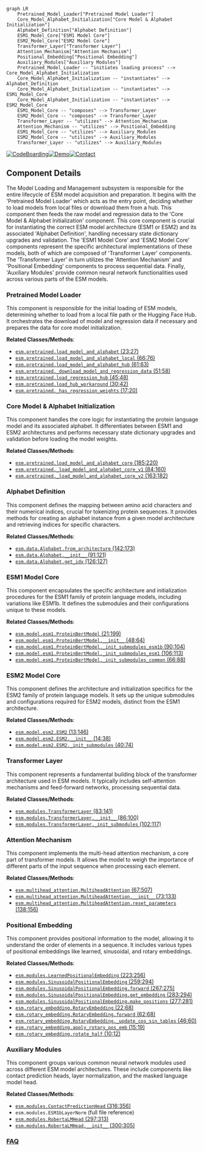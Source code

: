 ```mermaid
graph LR
    Pretrained_Model_Loader["Pretrained Model Loader"]
    Core_Model_Alphabet_Initialization["Core Model & Alphabet Initialization"]
    Alphabet_Definition["Alphabet Definition"]
    ESM1_Model_Core["ESM1 Model Core"]
    ESM2_Model_Core["ESM2 Model Core"]
    Transformer_Layer["Transformer Layer"]
    Attention_Mechanism["Attention Mechanism"]
    Positional_Embedding["Positional Embedding"]
    Auxiliary_Modules["Auxiliary Modules"]
    Pretrained_Model_Loader -- "initiates loading process" --> Core_Model_Alphabet_Initialization
    Core_Model_Alphabet_Initialization -- "instantiates" --> Alphabet_Definition
    Core_Model_Alphabet_Initialization -- "instantiates" --> ESM1_Model_Core
    Core_Model_Alphabet_Initialization -- "instantiates" --> ESM2_Model_Core
    ESM1_Model_Core -- "composes" --> Transformer_Layer
    ESM2_Model_Core -- "composes" --> Transformer_Layer
    Transformer_Layer -- "utilizes" --> Attention_Mechanism
    Attention_Mechanism -- "utilizes" --> Positional_Embedding
    ESM1_Model_Core -- "utilizes" --> Auxiliary_Modules
    ESM2_Model_Core -- "utilizes" --> Auxiliary_Modules
    Transformer_Layer -- "utilizes" --> Auxiliary_Modules
```
[![CodeBoarding](https://img.shields.io/badge/Generated%20by-CodeBoarding-9cf?style=flat-square)](https://github.com/CodeBoarding/GeneratedOnBoardings)[![Demo](https://img.shields.io/badge/Try%20our-Demo-blue?style=flat-square)](https://www.codeboarding.org/demo)[![Contact](https://img.shields.io/badge/Contact%20us%20-%20contact@codeboarding.org-lightgrey?style=flat-square)](mailto:contact@codeboarding.org)

## Component Details

The Model Loading and Management subsystem is responsible for the entire lifecycle of ESM model acquisition and preparation. It begins with the 'Pretrained Model Loader' which acts as the entry point, deciding whether to load models from local files or download them from a hub. This component then feeds the raw model and regression data to the 'Core Model & Alphabet Initialization' component. This core component is crucial for instantiating the correct ESM model architecture (ESM1 or ESM2) and its associated 'Alphabet Definition', handling necessary state dictionary upgrades and validation. The 'ESM1 Model Core' and 'ESM2 Model Core' components represent the specific architectural implementations of these models, both of which are composed of 'Transformer Layer' components. The 'Transformer Layer' in turn utilizes the 'Attention Mechanism' and 'Positional Embedding' components to process sequential data. Finally, 'Auxiliary Modules' provide common neural network functionalities used across various parts of the ESM models.

### Pretrained Model Loader
This component is responsible for the initial loading of ESM models, determining whether to load from a local file path or the Hugging Face Hub. It orchestrates the download of model and regression data if necessary and prepares the data for core model initialization.


**Related Classes/Methods**:

- <a href="https://github.com/facebookresearch/esm/blob/master/esm/pretrained.py#L23-L27" target="_blank" rel="noopener noreferrer">`esm.pretrained.load_model_and_alphabet` (23:27)</a>
- <a href="https://github.com/facebookresearch/esm/blob/master/esm/pretrained.py#L66-L76" target="_blank" rel="noopener noreferrer">`esm.pretrained.load_model_and_alphabet_local` (66:76)</a>
- <a href="https://github.com/facebookresearch/esm/blob/master/esm/pretrained.py#L61-L63" target="_blank" rel="noopener noreferrer">`esm.pretrained.load_model_and_alphabet_hub` (61:63)</a>
- <a href="https://github.com/facebookresearch/esm/blob/master/esm/pretrained.py#L51-L58" target="_blank" rel="noopener noreferrer">`esm.pretrained._download_model_and_regression_data` (51:58)</a>
- <a href="https://github.com/facebookresearch/esm/blob/master/esm/pretrained.py#L45-L48" target="_blank" rel="noopener noreferrer">`esm.pretrained.load_regression_hub` (45:48)</a>
- <a href="https://github.com/facebookresearch/esm/blob/master/esm/pretrained.py#L30-L42" target="_blank" rel="noopener noreferrer">`esm.pretrained.load_hub_workaround` (30:42)</a>
- <a href="https://github.com/facebookresearch/esm/blob/master/esm/pretrained.py#L17-L20" target="_blank" rel="noopener noreferrer">`esm.pretrained._has_regression_weights` (17:20)</a>


### Core Model & Alphabet Initialization
This component handles the core logic for instantiating the protein language model and its associated alphabet. It differentiates between ESM1 and ESM2 architectures and performs necessary state dictionary upgrades and validation before loading the model weights.


**Related Classes/Methods**:

- <a href="https://github.com/facebookresearch/esm/blob/master/esm/pretrained.py#L185-L220" target="_blank" rel="noopener noreferrer">`esm.pretrained.load_model_and_alphabet_core` (185:220)</a>
- <a href="https://github.com/facebookresearch/esm/blob/master/esm/pretrained.py#L84-L160" target="_blank" rel="noopener noreferrer">`esm.pretrained._load_model_and_alphabet_core_v1` (84:160)</a>
- <a href="https://github.com/facebookresearch/esm/blob/master/esm/pretrained.py#L163-L182" target="_blank" rel="noopener noreferrer">`esm.pretrained._load_model_and_alphabet_core_v2` (163:182)</a>


### Alphabet Definition
This component defines the mapping between amino acid characters and their numerical indices, crucial for tokenizing protein sequences. It provides methods for creating an alphabet instance from a given model architecture and retrieving indices for specific characters.


**Related Classes/Methods**:

- <a href="https://github.com/facebookresearch/esm/blob/master/esm/data.py#L142-L173" target="_blank" rel="noopener noreferrer">`esm.data.Alphabet.from_architecture` (142:173)</a>
- <a href="https://github.com/facebookresearch/esm/blob/master/esm/data.py#L91-L121" target="_blank" rel="noopener noreferrer">`esm.data.Alphabet.__init__` (91:121)</a>
- <a href="https://github.com/facebookresearch/esm/blob/master/esm/data.py#L126-L127" target="_blank" rel="noopener noreferrer">`esm.data.Alphabet.get_idx` (126:127)</a>


### ESM1 Model Core
This component encapsulates the specific architecture and initialization procedures for the ESM1 family of protein language models, including variations like ESM1b. It defines the submodules and their configurations unique to these models.


**Related Classes/Methods**:

- <a href="https://github.com/facebookresearch/esm/blob/master/esm/model/esm1.py#L21-L199" target="_blank" rel="noopener noreferrer">`esm.model.esm1.ProteinBertModel` (21:199)</a>
- <a href="https://github.com/facebookresearch/esm/blob/master/esm/model/esm1.py#L48-L64" target="_blank" rel="noopener noreferrer">`esm.model.esm1.ProteinBertModel.__init__` (48:64)</a>
- <a href="https://github.com/facebookresearch/esm/blob/master/esm/model/esm1.py#L90-L104" target="_blank" rel="noopener noreferrer">`esm.model.esm1.ProteinBertModel._init_submodules_esm1b` (90:104)</a>
- <a href="https://github.com/facebookresearch/esm/blob/master/esm/model/esm1.py#L106-L113" target="_blank" rel="noopener noreferrer">`esm.model.esm1.ProteinBertModel._init_submodules_esm1` (106:113)</a>
- <a href="https://github.com/facebookresearch/esm/blob/master/esm/model/esm1.py#L66-L88" target="_blank" rel="noopener noreferrer">`esm.model.esm1.ProteinBertModel._init_submodules_common` (66:88)</a>


### ESM2 Model Core
This component defines the architecture and initialization specifics for the ESM2 family of protein language models. It sets up the unique submodules and configurations required for ESM2 models, distinct from the ESM1 architecture.


**Related Classes/Methods**:

- <a href="https://github.com/facebookresearch/esm/blob/master/esm/model/esm2.py#L13-L146" target="_blank" rel="noopener noreferrer">`esm.model.esm2.ESM2` (13:146)</a>
- <a href="https://github.com/facebookresearch/esm/blob/master/esm/model/esm2.py#L14-L38" target="_blank" rel="noopener noreferrer">`esm.model.esm2.ESM2.__init__` (14:38)</a>
- <a href="https://github.com/facebookresearch/esm/blob/master/esm/model/esm2.py#L40-L74" target="_blank" rel="noopener noreferrer">`esm.model.esm2.ESM2._init_submodules` (40:74)</a>


### Transformer Layer
This component represents a fundamental building block of the transformer architecture used in ESM models. It typically includes self-attention mechanisms and feed-forward networks, processing sequential data.


**Related Classes/Methods**:

- <a href="https://github.com/facebookresearch/esm/blob/master/esm/modules.py#L83-L141" target="_blank" rel="noopener noreferrer">`esm.modules.TransformerLayer` (83:141)</a>
- <a href="https://github.com/facebookresearch/esm/blob/master/esm/modules.py#L86-L100" target="_blank" rel="noopener noreferrer">`esm.modules.TransformerLayer.__init__` (86:100)</a>
- <a href="https://github.com/facebookresearch/esm/blob/master/esm/modules.py#L102-L117" target="_blank" rel="noopener noreferrer">`esm.modules.TransformerLayer._init_submodules` (102:117)</a>


### Attention Mechanism
This component implements the multi-head attention mechanism, a core part of transformer models. It allows the model to weigh the importance of different parts of the input sequence when processing each element.


**Related Classes/Methods**:

- <a href="https://github.com/facebookresearch/esm/blob/master/esm/multihead_attention.py#L67-L507" target="_blank" rel="noopener noreferrer">`esm.multihead_attention.MultiheadAttention` (67:507)</a>
- <a href="https://github.com/facebookresearch/esm/blob/master/esm/multihead_attention.py#L73-L133" target="_blank" rel="noopener noreferrer">`esm.multihead_attention.MultiheadAttention.__init__` (73:133)</a>
- <a href="https://github.com/facebookresearch/esm/blob/master/esm/multihead_attention.py#L138-L156" target="_blank" rel="noopener noreferrer">`esm.multihead_attention.MultiheadAttention.reset_parameters` (138:156)</a>


### Positional Embedding
This component provides positional information to the model, allowing it to understand the order of elements in a sequence. It includes various types of positional embeddings like learned, sinusoidal, and rotary embeddings.


**Related Classes/Methods**:

- <a href="https://github.com/facebookresearch/esm/blob/master/esm/modules.py#L223-L256" target="_blank" rel="noopener noreferrer">`esm.modules.LearnedPositionalEmbedding` (223:256)</a>
- <a href="https://github.com/facebookresearch/esm/blob/master/esm/modules.py#L259-L294" target="_blank" rel="noopener noreferrer">`esm.modules.SinusoidalPositionalEmbedding` (259:294)</a>
- <a href="https://github.com/facebookresearch/esm/blob/master/esm/modules.py#L267-L275" target="_blank" rel="noopener noreferrer">`esm.modules.SinusoidalPositionalEmbedding.forward` (267:275)</a>
- <a href="https://github.com/facebookresearch/esm/blob/master/esm/modules.py#L283-L294" target="_blank" rel="noopener noreferrer">`esm.modules.SinusoidalPositionalEmbedding.get_embedding` (283:294)</a>
- <a href="https://github.com/facebookresearch/esm/blob/master/esm/modules.py#L277-L281" target="_blank" rel="noopener noreferrer">`esm.modules.SinusoidalPositionalEmbedding.make_positions` (277:281)</a>
- <a href="https://github.com/facebookresearch/esm/blob/master/esm/rotary_embedding.py#L22-L68" target="_blank" rel="noopener noreferrer">`esm.rotary_embedding.RotaryEmbedding` (22:68)</a>
- <a href="https://github.com/facebookresearch/esm/blob/master/esm/rotary_embedding.py#L62-L68" target="_blank" rel="noopener noreferrer">`esm.rotary_embedding.RotaryEmbedding.forward` (62:68)</a>
- <a href="https://github.com/facebookresearch/esm/blob/master/esm/rotary_embedding.py#L46-L60" target="_blank" rel="noopener noreferrer">`esm.rotary_embedding.RotaryEmbedding._update_cos_sin_tables` (46:60)</a>
- <a href="https://github.com/facebookresearch/esm/blob/master/esm/rotary_embedding.py#L15-L19" target="_blank" rel="noopener noreferrer">`esm.rotary_embedding.apply_rotary_pos_emb` (15:19)</a>
- <a href="https://github.com/facebookresearch/esm/blob/master/esm/rotary_embedding.py#L10-L12" target="_blank" rel="noopener noreferrer">`esm.rotary_embedding.rotate_half` (10:12)</a>


### Auxiliary Modules
This component groups various common neural network modules used across different ESM model architectures. These include components like contact prediction heads, layer normalization, and the masked language model head.


**Related Classes/Methods**:

- <a href="https://github.com/facebookresearch/esm/blob/master/esm/modules.py#L316-L356" target="_blank" rel="noopener noreferrer">`esm.modules.ContactPredictionHead` (316:356)</a>
- `esm.modules.ESM1bLayerNorm` (full file reference)
- <a href="https://github.com/facebookresearch/esm/blob/master/esm/modules.py#L297-L313" target="_blank" rel="noopener noreferrer">`esm.modules.RobertaLMHead` (297:313)</a>
- <a href="https://github.com/facebookresearch/esm/blob/master/esm/modules.py#L300-L305" target="_blank" rel="noopener noreferrer">`esm.modules.RobertaLMHead.__init__` (300:305)</a>




### [FAQ](https://github.com/CodeBoarding/GeneratedOnBoardings/tree/main?tab=readme-ov-file#faq)